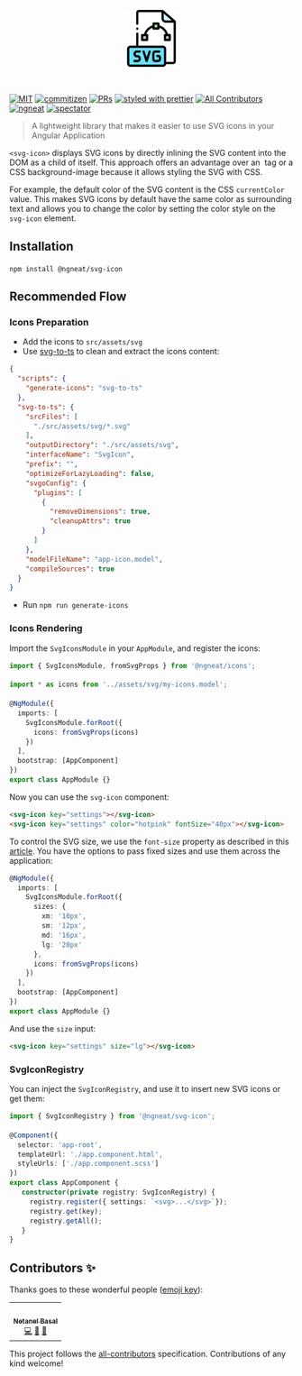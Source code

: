 <p align="center">
 <img width="20%" height="20%" src="./logo.svg">
</p>

<br />

[![MIT](https://img.shields.io/packagist/l/doctrine/orm.svg?style=flat-square)]()
[![commitizen](https://img.shields.io/badge/commitizen-friendly-brightgreen.svg?style=flat-square)]()
[![PRs](https://img.shields.io/badge/PRs-welcome-brightgreen.svg?style=flat-square)]()
[![styled with prettier](https://img.shields.io/badge/styled_with-prettier-ff69b4.svg?style=flat-square)](https://github.com/prettier/prettier)
[![All Contributors](https://img.shields.io/badge/all_contributors-1-orange.svg?style=flat-square)](#contributors-)
[![ngneat](https://img.shields.io/badge/@-ngneat-383636?style=flat-square&labelColor=8f68d4)](https://github.com/ngneat/)
[![spectator](https://img.shields.io/badge/tested%20with-spectator-2196F3.svg?style=flat-square)]()

> A lightweight library that makes it easier to use SVG icons in your Angular Application

`<svg-icon>` displays SVG icons by directly inlining the SVG content into the DOM as a child of itself. This approach offers an advantage over an <img> tag or a CSS background-image because it allows styling the SVG with CSS. 

For example, the default color of the SVG content is the CSS `currentColor` value. This makes SVG icons by default have the same color as surrounding text and allows you to change the color by setting the color style on the `svg-icon` element.

## Installation

`npm install @ngneat/svg-icon`

## Recommended Flow

### Icons Preparation

- Add the icons to `src/assets/svg`
- Use [svg-to-ts](https://github.com/kreuzerk/svg-to-ts) to clean and extract the icons content:

```json
{
  "scripts": {
    "generate-icons": "svg-to-ts"
  },
  "svg-to-ts": {
    "srcFiles": [
      "./src/assets/svg/*.svg"
    ],
    "outputDirectory": "./src/assets/svg",
    "interfaceName": "SvgIcon",
    "prefix": "",
    "optimizeForLazyLoading": false,
    "svgoConfig": {
      "plugins": [
        {
          "removeDimensions": true,
          "cleanupAttrs": true
        }
      ]
    },
    "modelFileName": "app-icon.model",
    "compileSources": true
  }
}
```

- Run `npm run generate-icons`

### Icons Rendering
Import the `SvgIconsModule` in your `AppModule`, and register the icons:

```ts
import { SvgIconsModule, fromSvgProps } from '@ngneat/icons';

import * as icons from '../assets/svg/my-icons.model';

@NgModule({
  imports: [
    SvgIconsModule.forRoot({
      icons: fromSvgProps(icons)
    })
  ],
  bootstrap: [AppComponent]
})
export class AppModule {}
```

Now you can use the `svg-icon` component:

```html
<svg-icon key="settings"></svg-icon>
<svg-icon key="settings" color="hotpink" fontSize="40px"></svg-icon>
```

To control the SVG size, we use the `font-size` property as described in this [article](https://css-tricks.com/control-icons-with-font-size/). 
You have the options to pass fixed sizes and use them across the application:

```ts
@NgModule({
  imports: [
    SvgIconsModule.forRoot({
      sizes: {
        xm: '10px',
        sm: '12px',
        md: '16px',
        lg: '20px'
      },
      icons: fromSvgProps(icons)
    })
  ],
  bootstrap: [AppComponent]
})
export class AppModule {}
```

And use the `size` input:

```html
<svg-icon key="settings" size="lg"></svg-icon>
```

### SvgIconRegistry

You can inject the `SvgIconRegistry`, and use it to insert new SVG icons or get them:

```ts
import { SvgIconRegistry } from '@ngneat/svg-icon';

@Component({
  selector: 'app-root',
  templateUrl: './app.component.html',
  styleUrls: ['./app.component.scss']
})
export class AppComponent {
   constructor(private registry: SvgIconRegistry) {
     registry.register({ settings: `<svg>...</svg>`});
     registry.get(key);
     registry.getAll();
   }
}
```

## Contributors ✨

Thanks goes to these wonderful people ([emoji key](https://allcontributors.org/docs/en/emoji-key)):

<!-- ALL-CONTRIBUTORS-LIST:START - Do not remove or modify this section -->
<!-- prettier-ignore-start -->
<!-- markdownlint-disable -->
<table>
  <tr>
    <td align="center"><a href="https://www.netbasal.com/"><img src="https://avatars1.githubusercontent.com/u/6745730?v=4" width="100px;" alt=""/><br /><sub><b>Netanel Basal</b></sub></a><br /><a href="https://github.com/@ngneat/icons/commits?author=NetanelBasal" title="Code">💻</a> <a href="https://github.com/@ngneat/icons/commits?author=NetanelBasal" title="Documentation">📖</a> <a href="#ideas-NetanelBasal" title="Ideas, Planning, & Feedback">🤔</a></td>
  </tr>
</table>

<!-- markdownlint-enable -->
<!-- prettier-ignore-end -->
<!-- ALL-CONTRIBUTORS-LIST:END -->

This project follows the [all-contributors](https://github.com/all-contributors/all-contributors) specification. Contributions of any kind welcome!
